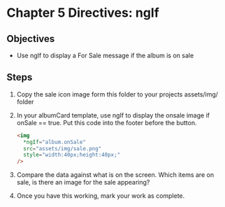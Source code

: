 # Chapter 5 Directives: ngIf

## Objectives

- Use ngIf to display a For Sale message if the album is on sale

## Steps

1. Copy the sale icon image form this folder to your projects assets/img/ folder

2. In your albumCard template, use ngIf to display the onsale image if onSale == true. Put this code into the footer before the button.

   ```html
   <img
     *ngIf="album.onSale"
     src="assets/img/sale.png"
     style="width:40px;height:40px;"
   />
   ```

3. Compare the data against what is on the screen. Which items are on sale, is there an image for the sale appearing?

4. Once you have this working, mark your work as complete.
